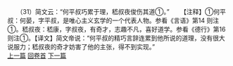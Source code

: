 　　（31）简文云：“何平叔巧累于理，嵇叔夜俊伤其道①。”
　　【注释】①何平叔：何晏，字平叔，是唯心主义玄学的一个代表人物。参看《言语》第14 则注①。嵇叔夜：嵇康，字叔夜，有奇才，志趣不凡，喜好道学。参看《德行》第16 则注①。【译文】简文帝说：“何平叔的精巧言辞连累到他所说的道理，没有很大说服力；嵇叔夜的奇才妨害了他的主张，得不到实现。”
<br>[上一篇](09_30) [回卷首](09_00) [下一篇](09_32)

